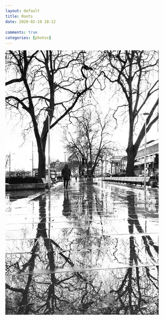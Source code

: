```yaml
---  
layout: default  
title: Roots  
date: 2020-02-10 18:12  
  
comments: true  
categories: [photos]  
---  
```

<img src="/assets/images/articles/roots.jpeg" alt="The rain is good for something at least" class="responsive"><br>
